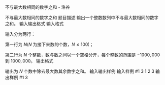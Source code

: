 



不与最大数相同的数字之和 - 洛谷














不与最大数相同的数字之和
题目描述
输出一个整数数列中不与最大数相同的数字之和。
输入输出格式
输入格式

输入分为两行：

第一行为 $N(N$ 为接下来数的个数，$N \le 100)$；

第二行为 $N$ 个整数，数与数之间以一个空格分开，每个整数的范围是 $-1000,000$ 到 $1000,000$。
输出格式

输出为 $N$ 个数中除去最大数其余数字之和。
输入输出样例
输入样例 #1
3
1 2 3 
输出样例 #1
3







